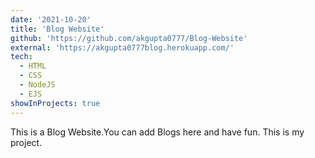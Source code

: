 ```yaml
---
date: '2021-10-20'
title: 'Blog Website'
github: 'https://github.com/akgupta0777/Blog-Website'
external: 'https://akgupta0777blog.herokuapp.com/'
tech:
  - HTML
  - CSS
  - NodeJS
  - EJS
showInProjects: true
---
```


This is a Blog Website.You can add Blogs here and have fun. This is my project.
